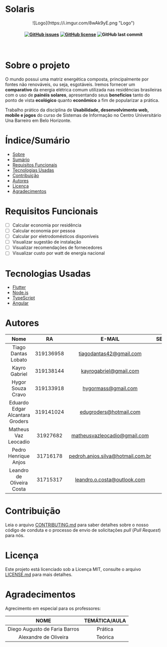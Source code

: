 # Solaris

<div align="center">
![Logo](https://i.imgur.com/8wAk9yE.png "Logo")
</div>

<h4 align="center">
  
[![GitHub issues](https://img.shields.io/github/issues/TechMibr/SolarEconomy?style=for-the-badge)](https://github.com/TechMibr/SolarEconomy/issues) [![GitHub license](https://img.shields.io/github/license/TechMibr/SolarEconomy?style=for-the-badge)](https://github.com/TechMibr/SolarEconomy/blob/main/LICENSE) ![GitHub last commit](https://img.shields.io/github/last-commit/techMibr/SolarEconomy?style=for-the-badge)
</h4>
<br>

# Sobre o projeto
O mundo possui uma matriz energética composta, principalmente por fontes não renováveis, ou seja, esgotáveis. Iremos fornecer um **comparativo** da energia elétrica comum utilizada nas residências brasileiras com o uso de **painéis solares**, apresentando seus **benefícios** tanto do ponto de vista **ecológico** quanto **econômico** a fim de popularizar a prática.

Trabalho prático da disciplina de **Usabilidade, desenvolvimento web, mobile e jogos** do curso de Sistemas de Informação no Centro Universitário Una Barreiro em Belo Horizonte.

# Índice/Sumário

* [Sobre](#sobre-o-projeto)
* [Sumário](#índice/sumário)
* [Requisitos Funcionais](#requisitos-funcionais)
* [Tecnologias Usadas](#tecnologias-usadas)
* [Contribuição](#contribuição)
* [Autores](#autores)
* [Licença](#licença)
* [Agradecimentos](#agradecimentos)

# Requisitos Funcionais 

- [ ] Calcular economia por residência
- [ ] Calcular economia por pessoa
- [ ] Calcular por eletrodomésticos disponíveis
- [ ] Visualizar sugestão de instalação
- [ ] Visualizar recomendações de fornecedores
- [ ] Visualizar custo por watt de energia nacional

# Tecnologias Usadas

- [Flutter](https://flutter.dev/)
- [Node.js](https://nodejs.org/en/)
- [TypeScript](https://www.typescriptlang.org/)
- [Angular](https://angular.io/)

# Autores

| Nome  | RA  | E-MAIL  | SEMESTRE  |
| :------------: | :------------: | :------------: | :------------: |
|Tiago Dantas Lobato|	319136958|	tiagodantas42@gmail.com|	5°
|Kayro Gabriel| 	319138144|	kayrogabriel@gmail.com|	5°
|Hygor Souza Cravo|	319133918|	hygormass@gmail.com|	5°
|Eduardo Edgar Alcantara Groders|	319141024|	edugroders@hotmail.com|	5°
|Matheus Vaz Leocadio|	31927682|	matheusvazleocadio@gmail.com|	5º
|Pedro Henrique Anjos|	31716178|	pedroh.anjos.silva@hotmail.com.br|	8º
|Leandro de Oliveira Costa|	31715317|	leandro.o.costa@outlook.com|	8º


# Contribuição

Leia o arquivo [CONTRIBUTING.md](CONTRIBUTING.md) para saber detalhes sobre o nosso código de conduta e o processo de envio de solicitações *pull* (*Pull Request*) para nós.

# Licença

Este projeto está licenciado sob a Licença MIT, consulte o arquivo [LICENSE.md](https://github.com/TechMibr/SolarEconomy/blob/main/LICENSE "LICENSE.md") para mais detalhes.

# Agradecimentos

Agrecimento em especial para os professores:


|  NOME |  TEMÁTICA/AULA |
| :------------: | :------------: |
| Diego Augusto de Faria Barros  | Prática  |
|  Alexandre de Oliveira |  Teórica |
